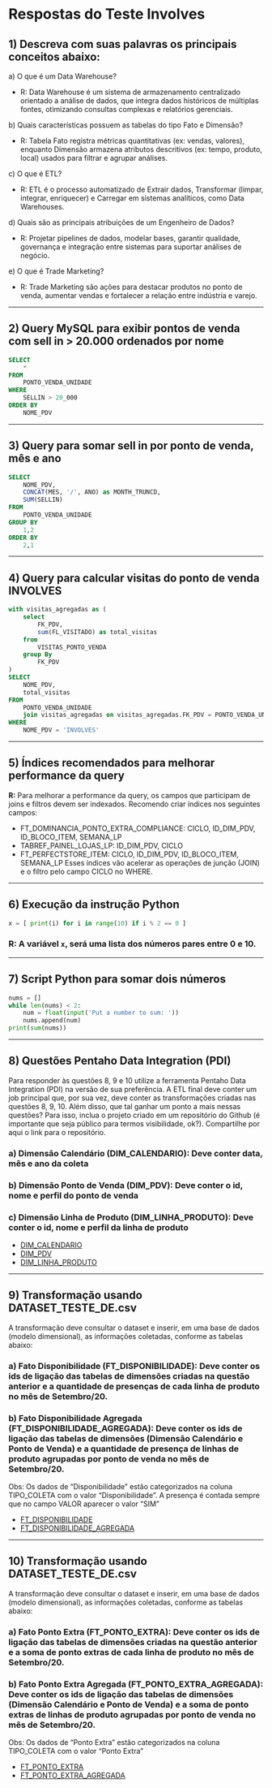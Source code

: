 # Respostas do Teste Involves

## 1) Descreva com suas palavras os principais conceitos abaixo:

a) O que é um Data Warehouse?
- R: Data Warehouse é um sistema de armazenamento centralizado orientado a análise de dados, que integra dados históricos de múltiplas fontes, otimizando consultas complexas e relatórios gerenciais.

b) Quais características possuem as tabelas do tipo Fato e Dimensão?
- R: Tabela Fato registra métricas quantitativas (ex: vendas, valores), enquanto Dimensão armazena atributos descritivos (ex: tempo, produto, local) usados para filtrar e agrupar análises.

c) O que é ETL?
- R: ETL é o processo automatizado de Extrair dados, Transformar (limpar, integrar, enriquecer) e Carregar em sistemas analíticos, como Data Warehouses.

d) Quais são as principais atribuições de um Engenheiro de Dados?
- R: Projetar pipelines de dados, modelar bases, garantir qualidade, governança e integração entre sistemas para suportar análises de negócio.

e) O que é Trade Marketing?
- R: Trade Marketing são ações para destacar produtos no ponto de venda, aumentar vendas e fortalecer a relação entre indústria e varejo.

---

## 2) Query MySQL para exibir pontos de venda com sell in > 20.000 ordenados por nome

```sql
SELECT
    *
FROM
    PONTO_VENDA_UNIDADE
WHERE
    SELLIN > 20_000
ORDER BY
    NOME_PDV
```

---

## 3) Query para somar sell in por ponto de venda, mês e ano

```sql
SELECT
    NOME_PDV,
    CONCAT(MES, '/', ANO) as MONTH_TRUNCD,
    SUM(SELLIN)
FROM
    PONTO_VENDA_UNIDADE
GROUP BY
    1,2
ORDER BY
    2,1
```

---

## 4) Query para calcular visitas do ponto de venda INVOLVES

```sql
with visitas_agregadas as (
    select
        FK_PDV,
        sum(FL_VISITADO) as total_visitas
    from
        VISITAS_PONTO_VENDA
    group By
        FK_PDV
)
SELECT 
    NOME_PDV,
    total_visitas
FROM
    PONTO_VENDA_UNIDADE
    join visitas_agregadas on visitas_agregadas.FK_PDV = PONTO_VENDA_UNIDADE.ID_PDV
WHERE
    NOME_PDV = 'INVOLVES'
```

---

## 5) Índices recomendados para melhorar performance da query

**R:**
Para melhorar a performance da query, os campos que participam de joins e filtros devem ser indexados. Recomendo criar índices nos seguintes campos:

- FT_DOMINANCIA_PONTO_EXTRA_COMPLIANCE: CICLO, ID_DIM_PDV, ID_BLOCO_ITEM, SEMANA_LP
- TABREF_PAINEL_LOJAS_LP: ID_DIM_PDV, CICLO
- FT_PERFECTSTORE_ITEM: CICLO, ID_DIM_PDV, ID_BLOCO_ITEM, SEMANA_LP
Esses índices vão acelerar as operações de junção (JOIN) e o filtro pelo campo CICLO no WHERE.

---

## 6) Execução da instrução Python

```python
x = [ print(i) for i in range(10) if i % 2 == 0 ]
```

### **R:** A variável `x`, será uma lista dos números pares entre 0 e 10.

---

## 7) Script Python para somar dois números

```python
nums = []
while len(nums) < 2:
    num = float(input('Put a number to sum: '))
    nums.append(num)
print(sum(nums))
```

---

## 8) Questões Pentaho Data Integration (PDI)

Para responder às questões 8, 9 e 10 utilize a ferramenta Pentaho Data Integration (PDI) na versão de sua preferência. A ETL final deve conter um job principal que, por sua vez, deve conter as transformações criadas nas questões 8, 9, 10. Além disso, que tal ganhar um ponto a mais nessas questões? Para isso, inclua o projeto criado em um repositório do Github (é importante que seja público para termos visibilidade, ok?). Compartilhe por aqui o link para o repositório.

### a) Dimensão Calendário (DIM_CALENDARIO): Deve conter data, mês e ano da coleta
### b) Dimensão Ponto de Venda (DIM_PDV): Deve conter o id, nome e perfil do ponto de venda
### c) Dimensão Linha de Produto (DIM_LINHA_PRODUTO): Deve conter o id, nome e perfil da linha de produto

- [DIM_CALENDARIO](./Transformations/DIM_CALENDAR.ktr)
- [DIM_PDV](./Transformations/DIM_PDV.ktr)
- [DIM_LINHA_PRODUTO](./Transformations/DIM_LINHA_PRODUTO.ktr)

---

## 9) Transformação usando DATASET_TESTE_DE.csv

A transformação deve consultar o dataset e inserir, em uma base de dados (modelo dimensional), as informações coletadas, conforme as tabelas abaixo:

### a) Fato Disponibilidade (FT_DISPONIBILIDADE): Deve conter os ids de ligação das tabelas de dimensões criadas na questão anterior e a quantidade de presenças de cada linha de produto no mês de Setembro/20.
### b) Fato Disponibilidade Agregada (FT_DISPONIBILIDADE_AGREGADA): Deve conter os ids de ligação das tabelas de dimensões (Dimensão Calendário e Ponto de Venda) e a quantidade de presença de linhas de produto agrupadas por ponto de venda no mês de Setembro/20.

Obs: Os dados de “Disponibilidade” estão categorizados na coluna TIPO_COLETA com o valor “Disponibilidade”. A presença é contada sempre que no campo VALOR aparecer o valor “SIM”

- [FT_DISPONIBILIDADE](./Transformations/FT_DISPONIBLIDADE.ktr)
- [FT_DISPONIBILIDADE_AGREGADA](./Transformations/FT_DISPONIBLIDADE_AGREGADA.ktr)

---

## 10) Transformação usando DATASET_TESTE_DE.csv

A transformação deve consultar o dataset e inserir, em uma base de dados (modelo dimensional), as informações coletadas, conforme as tabelas abaixo:

### a) Fato Ponto Extra (FT_PONTO_EXTRA): Deve conter os ids de ligação das tabelas de dimensões criadas na questão anterior e a soma de ponto extras de cada linha de produto no mês de Setembro/20.
### b) Fato Ponto Extra Agregada (FT_PONTO_EXTRA_AGREGADA): Deve conter os ids de ligação das tabelas de dimensões (Dimensão Calendário e Ponto de Venda) e a soma de ponto extras de linhas de produto agrupadas por ponto de venda no mês de Setembro/20.

Obs: Os dados de “Ponto Extra” estão categorizados na coluna TIPO_COLETA com o valor “Ponto Extra”

- [FT_PONTO_EXTRA](./Transformations/FT_PONTO_EXTRA.ktr)
- [FT_PONTO_EXTRA_AGREGADA](./Transformations/FT_PONTO_EXTRA_AGREGADA.ktr)
